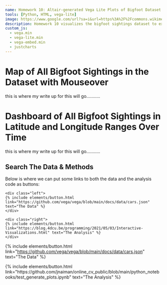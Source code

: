 ```yaml
---
name: Homework 10: Altair-generated Vega Lite Plots of Bigfoot Dataset
tools: [Python, HTML, vega-lite]
image: https://www.google.com/url?sa=i&url=https%3A%2F%2Fcommons.wikimedia.org%2Fwiki%2FFile%3ASasquatch.svg&psig=AOvVaw3esp9yQ2AuRqY-vZJ6BSk8&ust=1681143133253000&source=images&cd=vfe&ved=0CBAQjRxqFwoTCIDuuayYnf4CFQAAAAAdAAAAABAE
description: Homework 10 visualizes the bigfoot sightings dataset to explore the interactive visualization capabilities of Altair and Vega Lite
custom_js:
  - vega.min
  - vega-lite.min
  - vega-embed.min
  - justcharts
---
```



# Map of All Bigfoot Sightings in the Dataset with Mouseover 


<vegachart schema-url="{{ site.baseurl }}/assets/json/mouse_over_map.json" style="width: 100%"></vegachart>

this is where my write up for this will go...........

# Dashboard of All Bigfoot Sightings in Latitude and Longitude Ranges Over Time

<vegachart schema-url="{{ site.baseurl }}/assets/json/scatter_driver.json" style="width: 100%"></vegachart>

this is where my write up for this will go...........

## Search The Data & Methods

Below is where we can put some links to both the data and the analysis code as buttons:

```
<div class="left">
{% include elements/button.html link="https://github.com/vega/vega/blob/main/docs/data/cars.json" text="The Data" %}
</div>

<div class="right">
{% include elements/button.html link="https://blog.4dcu.be/programming/2021/05/03/Interactive-Visualizations.html" text="The Analysis" %}
</div>
```

<!-- these are written in a combo of html and liquid --> 

{% include elements/button.html link="https://github.com/vega/vega/blob/main/docs/data/cars.json" text="The Data" %}
</div>

<div class="right">
{% include elements/button.html link="https://github.com/jnaiman/online_cv_public/blob/main/python_notebooks/test_generate_plots.ipynb" text="The Analysis" %}
</div>

